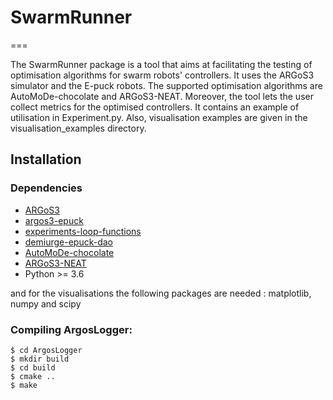 # SwarmRunner 
===

The SwarmRunner package is a tool that aims at facilitating the testing of optimisation algorithms for swarm robots' controllers. It uses the ARGoS3 simulator and the E-puck robots. The supported optimisation algorithms are AutoMoDe-chocolate and ARGoS3-NEAT. 
Moreover, the tool lets the user collect metrics for the optimised controllers.
It contains an example of utilisation in Experiment.py. Also, visualisation examples are given in the visualisation_examples directory.

## Installation 
### Dependencies
- [ARGoS3](https://github.com/ilpincy/argos3)
- [argos3-epuck](https://github.com/demiurge-project/argos3-epuck)
- [experiments-loop-functions](https://github.com/demiurge-project/experiments-loop-functions) 
- [demiurge-epuck-dao](https://github.com/demiurge-project/demiurge-epuck-dao)
- [AutoMoDe-chocolate](https://github.com/demiurge-project/ARGoS3-AutoMoDe)
- [ARGoS3-NEAT](https://github.com/demiurge-project/ARGoS3-NEAT)
- Python >= 3.6

and for the visualisations the following packages are needed : matplotlib, numpy and scipy

### Compiling ArgosLogger: 
    $ cd ArgosLogger
    $ mkdir build
    $ cd build
    $ cmake ..
    $ make